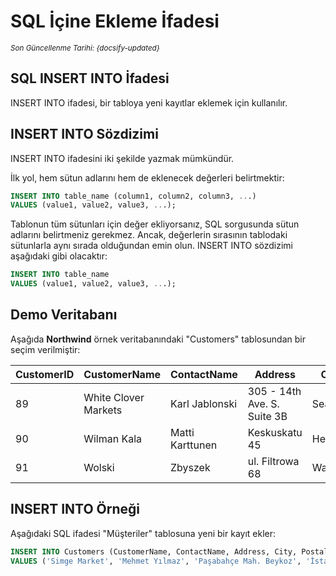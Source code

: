 <!--- SQL/08_InsertInto.md --->

# SQL İçine Ekleme İfadesi

<small>_Son Güncellenme Tarihi: {docsify-updated}_</small>

## SQL INSERT INTO İfadesi

INSERT INTO ifadesi, bir tabloya yeni kayıtlar eklemek için kullanılır.

## INSERT INTO Sözdizimi

INSERT INTO ifadesini iki şekilde yazmak mümkündür.

İlk yol, hem sütun adlarını hem de eklenecek değerleri belirtmektir:

```sql
INSERT INTO table_name (column1, column2, column3, ...)
VALUES (value1, value2, value3, ...);
```

Tablonun tüm sütunları için değer ekliyorsanız, SQL sorgusunda sütun adlarını belirtmeniz gerekmez. Ancak, değerlerin sırasının tablodaki sütunlarla aynı sırada olduğundan emin olun. INSERT INTO sözdizimi aşağıdaki gibi olacaktır:

```sql
INSERT INTO table_name
VALUES (value1, value2, value3, ...);
```

## Demo Veritabanı

Aşağıda **Northwind** örnek veritabanındaki "Customers" tablosundan bir seçim verilmiştir:

| CustomerID | CustomerName         | ContactName     | Address                     | City     | PostalCode | Country |
| ---------- | -------------------- | --------------- | --------------------------- | -------- | ---------- | ------- |
| 89         | White Clover Markets | Karl Jablonski  | 305 - 14th Ave. S. Suite 3B | Seattle  | 98128      | USA     |
| 90         | Wilman Kala          | Matti Karttunen | Keskuskatu 45               | Helsinki | 21240      | Finland |
| 91         | Wolski               | Zbyszek         | ul. Filtrowa 68             | Walla    | 01-012     | Poland  |

## INSERT INTO Örneği

Aşağıdaki SQL ifadesi "Müşteriler" tablosuna yeni bir kayıt ekler:

```sql
INSERT INTO Customers (CustomerName, ContactName, Address, City, PostalCode, Country)
VALUES ('Simge Market', 'Mehmet Yılmaz', 'Paşabahçe Mah. Beykoz', 'İstanbul', '34800', 'Türkiye');
```
